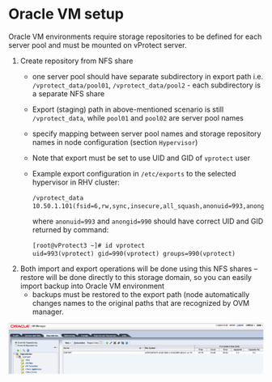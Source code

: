 # Oracle VM setup

Oracle VM environments require storage repositories to be defined for each server pool and must be mounted on vProtect server.

1. Create repository from NFS share
   * one server pool should have separate subdirectory in export path i.e. `/vprotect_data/pool01`, `/vprotect_data/pool2` - each subdirectory is a separate NFS share
   * Export \(staging\) path in above-mentioned scenario is still `/vprotect_data`, while `pool01` and `pool02` are server pool names
   * specify mapping between server pool names and storage repository names in node configuration \(section `Hypervisor`\)
   * Note that export must be set to use UID and GID of `vprotect` user
   * Example export configuration in `/etc/exports` to the selected hypervisor in RHV cluster:

     ```text
     /vprotect_data    10.50.1.101(fsid=6,rw,sync,insecure,all_squash,anonuid=993,anongid=990)
     ```

     where `anonuid=993` and `anongid=990` should have correct UID and GID returned by command:

     ```text
     [root@vProtect3 ~]# id vprotect
     uid=993(vprotect) gid=990(vprotect) groups=990(vprotect)
     ```
2. Both import and export operations will be done using this NFS shares – restore will be done directly to this storage domain, so you can easily import backup into Oracle VM environment
   * backups must be restored to the export path \(node automatically changes names to the original paths that are recognized by OVM manager.

![](../../.gitbook/assets/setup_ovm-storagerepo%20%281%29.png)

